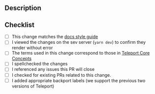## Description

<!-- Describe the changes made in this PR -->

## Checklist
- [ ] This change matches the [docs style guide](https://goteleport.com/docs/contributing/documentation/style-guide/)
- [ ] I viewed the changes on the sev server (`yarn dev`) to confirm they render without error
- [ ] The terms used in this change correspond to those in [Teleport Core Concepts](https://goteleport.com/docs/core-concepts)
- [ ] I spellchecked the changes
- [ ] I referenced any issues this PR will close
- [ ] I checked for existing PRs related to this change.
- [ ] I added appropriate backport labels (we support the previous two versions of Teleport)
